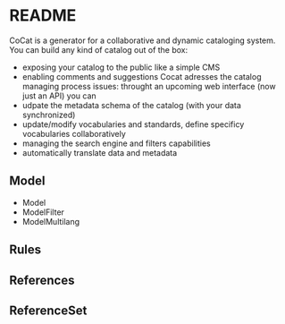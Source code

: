 # README

CoCat is a generator for a collaborative and dynamic cataloging system.
You can build any kind of catalog out of the box: 
- exposing your catalog to the public like a simple CMS
- enabling comments and suggestions
Cocat adresses the catalog managing process issues:
throught an upcoming web interface (now just an API) you can
- udpate the metadata schema of the catalog (with your data synchronized)
- update/modify vocabularies and standards, define specificy vocabularies collaboratively 
- managing the search engine and filters capabilities
- automatically translate data and metadata

## Model

- Model
- ModelFilter
- ModelMultilang


## Rules

## References

## ReferenceSet


